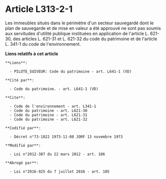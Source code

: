 # Article L313-2-1

Les immeubles situés dans le périmètre d'un secteur sauvegardé dont le plan de sauvegarde et de mise en valeur a été approuvé
ne sont pas soumis aux servitudes d'utilité publique instituées en application de l'article L. 621-30, des articles L. 621-31
et L. 621-32 du code du patrimoine et de l'article L. 341-1 du code de l'environnement.

**Liens relatifs à cet article**

	**Liens**:

	  - PILOTE_SUIVEUR: Code du patrimoine - art. L641-1 (VD)

	**Cité par**:

	  - Code du patrimoine. - art. L641-1 (VD)

	**Cite**:

	  - Code de l'environnement - art. L341-1
	  - Code du patrimoine - art. L621-30
	  - Code du patrimoine - art. L621-31
	  - Code du patrimoine - art. L621-32

	**Codifié par**:

	  - Décret n°73-1022 1973-11-08 JORF 13 novembre 1973

	**Modifié par**:

	  - Loi n°2012-387 du 22 mars 2012 - art. 106

	**Abrogé par**:

	  - Loi n°2016-925 du 7 juillet 2016 - art. 105

